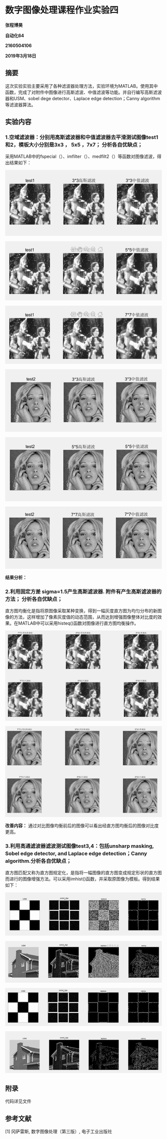  
 
# 数字图像处理课程作业实验四 

**张程博昊**

**自动化64**

**2160504106**

**2019年3月18日**

 

## 摘要

这次实验实验主要采用了各种滤波器处理方法，实验环境为MATLAB。使用其中函数，完成了对附件中图像进行高斯滤波、中值滤波等功能。并自行编写高斯滤波器和USM、sobel dege detector、Laplace edge detection；Canny algorithm等滤波器算法。
 

## 实验内容

### 1.空域滤波器：分别用高斯滤波器和中值滤波器去平滑测试图像test1和2，模板大小分别是3x3 ， 5x5 ，7x7； 分析各自优缺点；

采用MATLAB中的fspecial（）、imfilter（）、medfilt2（）等函数对图像滤波，得出结果如下：

![](./Image/1.1.png)

![](./Image/1.2.png)

![](./Image/1.3.png)

![](./Image/1.4.png)

![](./Image/1.5.png)

![](./Image/1.6.png)

**结果分析：**



### 2.利用固定方差 sigma=1.5产生高斯滤波器. 附件有产生高斯滤波器的方法； 分析各自优缺点；

直方图均衡化是指将原图像采取某种变换，得到一幅灰度直方图为均匀分布的新图像的方法，这样增加了像素灰度值的动态范围，从而达到增强图像整体对比度的效果。在MATLAB中可以采用histeq()函数对图像进行直方图均衡操作。

 ![ ](./Image/5.1.png)
 
 ![ ](./Image/5.2.png)

**改善内容：**
通过对比图像均衡前后的图像可以看出经直方图均衡后的图像对比度更高。

 

### 3.利用高通滤波器滤波测试图像test3,4：包括unsharp masking, Sobel edge detector, and Laplace edge detection；Canny algorithm.分析各自优缺点；


直方图匹配又称为直方图规定化，是指将一幅图像的直方图变成规定形状的直方图而进行的图像增强方法。可以采用imhist()函数，并采取原图像为模板。得到结果如下：

 ![ ](./Image/3.1.png)
 
 ![ ](./Image/3.2.png)
 
 ![ ](./Image/3.3.png)
  
 ![ ](./Image/3.4.png)
 


## 附录

代码详见文件

 

## 参考文献

[1] 冈萨雷斯, 数字图像处理（第三版）, 电子工业出版社
